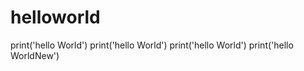 # helloworld
print('hello World')
print('hello World')
print('hello World')
print('hello WorldNew')

